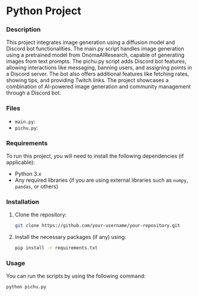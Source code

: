 # Python Project

### Description
This project integrates image generation using a diffusion model and Discord bot functionalities. The main.py script handles image generation using a pretrained model from OnomaAIResearch, capable of generating images from text prompts. The pichu.py script adds Discord bot features, allowing interactions like messaging, banning users, and assigning points in a Discord server. The bot also offers additional features like fetching rates, showing tips, and providing Twitch links. The project showcases a combination of AI-powered image generation and community management through a Discord bot.

### Files
- `main.py`:
- `pichu.py`:

### Requirements
To run this project, you will need to install the following dependencies (if applicable):

- Python 3.x
- Any required libraries (if you are using external libraries such as `numpy`, `pandas`, or others)

### Installation
1. Clone the repository:
    ```bash
    git clone https://github.com/your-username/your-repository.git
    ```

2. Install the necessary packages (if any) using:
    ```bash
    pip install -r requirements.txt
    ```

### Usage
You can run the scripts by using the following command:

```bash
python pichu.py
